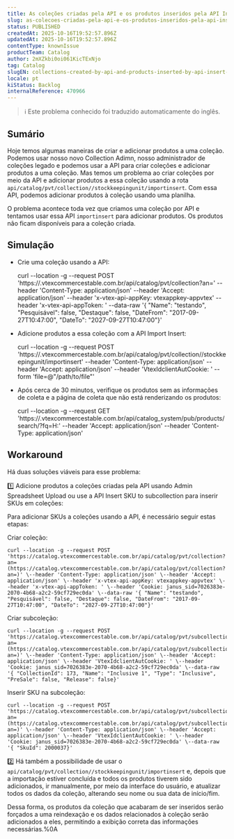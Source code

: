 ```yaml
---
title: As coleções criadas pela API e os produtos inseridos pela API Insert SKU by File não estão funcionando corretamente
slug: as-colecoes-criadas-pela-api-e-os-produtos-inseridos-pela-api-insert-sku-by-file-nao-estao-funcionando-corretamente
status: PUBLISHED
createdAt: 2025-10-16T19:52:57.896Z
updatedAt: 2025-10-16T19:52:57.896Z
contentType: knownIssue
productTeam: Catalog
author: 2mXZkbi0oi061KicTExNjo
tag: Catalog
slugEN: collections-created-by-api-and-products-inserted-by-api-insert-sku-by-file-not-working-properly
locale: pt
kiStatus: Backlog
internalReference: 470966
---
```


>ℹ️ Este problema conhecido foi traduzido automaticamente do inglês.

## Sumário


Hoje temos algumas maneiras de criar e adicionar produtos a uma coleção. Podemos usar nosso novo Collection Adimn, nosso administrador de coleções legado e podemos usar a API para criar coleções e adicionar produtos a uma coleção. Mas temos um problema ao criar coleções por meio da API e adicionar produtos a essa coleção usando a rota `api/catalog/pvt/collection//stockkeepingunit/importinsert`. Com essa API, podemos adicionar produtos à coleção usando uma planilha.

O problema acontece toda vez que criamos uma coleção por API e tentamos usar essa API `importinsert` para adicionar produtos. Os produtos não ficam disponíveis para a coleção criada.
## Simulação


- Crie uma coleção usando a API:

    curl --location -g --request POST 'https://.vtexcommercestable.com.br/api/catalog/pvt/collection?an=' \--header 'Content-Type: application/json' \--header 'Accept: application/json' \--header 'x-vtex-api-appKey: vtexappkey-appvtex' \--header 'x-vtex-api-appToken: ' \--data-raw '{ "Name": "testando", "Pesquisável": false, "Destaque": false, "DateFrom": "2017-09-27T10:47:00", "DateTo": "2027-09-27T10:47:00"}'


- Adicione produtos a essa coleção com a API Import Insert:

    curl --location -g --request POST 'https://.vtexcommercestable.com.br/api/catalog/pvt/collection//stockkeepingunit/importinsert' \--header 'Content-Type: application/json' \--header 'Accept: application/json' \--header 'VtexIdclientAutCookie: ' \--form 'file=@"/path/to/file"'

- Após cerca de 30 minutos, verifique os produtos sem as informações de coleta e a página de coleta que não está renderizando os produtos:

    curl --location -g --request GET 'https://.vtexcommercestable.com.br/api/catalog_system/pub/products/search/?fq=H:' \--header 'Accept: application/json' \--header 'Content-Type: application/json'

##
## Workaround



Há duas soluções viáveis para esse problema:

1️⃣ Adicione produtos a coleções criadas pela API usando Admin Spreadsheet Upload ou use a API Insert SKU to subcollection para inserir SKUs em coleções:

Para adicionar SKUs a coleções usando a API, é necessário seguir estas etapas:

Criar coleção:

    curl --location -g --request POST 'https://catalog.vtexcommercestable.com.br/api/catalog/pvt/collection?an=(https://catalog.vtexcommercestable.com.br/api/catalog/pvt/collection?an=)' \--header 'Content-Type: application/json' \--header 'Accept: application/json' \--header 'x-vtex-api-appKey: vtexappkey-appvtex' \--header 'x-vtex-api-appToken: ' \--header 'Cookie: janus_sid=7026383e-2070-4b68-a2c2-59cf729ec0da' \--data-raw '{ "Name": "testando", "Pesquisável": false, "Destaque": false, "DateFrom": "2017-09-27T10:47:00", "DateTo": "2027-09-27T10:47:00"}'

Criar subcoleção:

    curl --location -g --request POST 'https://catalog.vtexcommercestable.com.br/api/catalog/pvt/subcollection?an=(https://catalog.vtexcommercestable.com.br/api/catalog/pvt/subcollection?an=)' \--header 'Content-Type: application/json' \--header 'Accept: application/json' \--header 'VtexIdclientAutCookie: ' \--header 'Cookie: janus_sid=7026383e-2070-4b68-a2c2-59cf729ec0da' \--data-raw '{ "CollectionId": 173, "Name": "Inclusive 1", "Type": "Inclusive", "PreSale": false, "Release": false}'

Inserir SKU na subcoleção:

    curl --location -g --request POST 'https://catalog.vtexcommercestable.com.br/api/catalog/pvt/subcollection//stockkeepingunit?an=(https://catalog.vtexcommercestable.com.br/api/catalog/pvt/subcollection//stockkeepingunit?an=)' \--header 'Content-Type: application/json' \--header 'Accept: application/json' \--header 'VtexIdclientAutCookie: ' \--header 'Cookie: janus_sid=7026383e-2070-4b68-a2c2-59cf729ec0da' \--data-raw '{ "SkuId": 2000037}'


2️⃣ Há também a possibilidade de usar o `api/catalog/pvt/collection//stockkeepingunit/importinsert` e, depois que a importação estiver concluída e todos os produtos tiverem sido adicionados, ir manualmente, por meio da interface do usuário, e atualizar todos os dados da coleção, alterando seu nome ou sua data de início/fim.

Dessa forma, os produtos da coleção que acabaram de ser inseridos serão forçados a uma reindexação e os dados relacionados à coleção serão adicionados a eles, permitindo a exibição correta das informações necessárias.%0A
